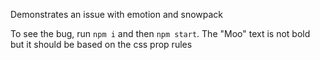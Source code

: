 Demonstrates an issue with emotion and snowpack

To see the bug, run `npm i` and then `npm start`. The "Moo" text is not bold but it should be based on the css prop rules